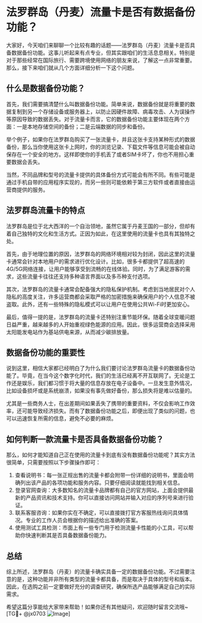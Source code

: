 # 法罗群岛（丹麦）流量卡是否有数据备份功能？

大家好，今天咱们来聊聊一个比较有趣的话题——法罗群岛（丹麦）流量卡是否具备数据备份功能。这事儿听起来有点专业，但其实跟咱们的生活息息相关。特别是对于那些经常在国际旅行、需要跨境使用网络的朋友来说，了解这一点非常重要。那么，接下来咱们就从几个方面详细分析一下这个问题。

## 什么是数据备份功能？

首先，我们需要搞清楚什么叫数据备份功能。简单来说，数据备份就是将重要的数据复制到另一个存储设备或服务器上，以防止因硬件故障、病毒攻击、人为误操作等原因导致的数据丢失。对于流量卡而言，它的数据备份功能主要体现在两个方面：一是本地存储空间的备份；二是云端数据的同步和备份。

举个例子，如果你在法罗群岛购买了一张流量卡，并且这张卡支持某种形式的数据备份，那么当你使用这张卡上网时，你的浏览记录、下载文件等信息可能会被自动保存在一个安全的地方。这样即使你的手机丢了或者SIM卡坏了，你也不用担心重要数据会丢失。

当然，不同品牌和型号的流量卡提供的具体备份方式可能会有所不同。有些可能是通过手机自带的应用程序实现的，而另一些则可能依赖于第三方软件或者直接由运营商提供的服务。

## 法罗群岛流量卡的特点

法罗群岛是位于北大西洋的一个自治领地，虽然它属于丹麦王国的一部分，但却有着自己独特的文化和生活方式。正因为如此，在这里使用的流量卡也具有其独特之处。

首先，由于地理位置的原因，法罗群岛的网络环境相对较为封闭，因此这里的流量卡通常会针对本地用户的需求进行优化设计。比如，很多卡都提供了超高速的4G/5G网络连接，让用户能够享受到流畅的在线体验。同时，为了满足游客的需求，这些流量卡往往还支持多种语言界面以及多币种支付选项。

其次，法罗群岛的流量卡通常会配备强大的隐私保护机制。考虑到当地居民对个人隐私的高度关注，许多运营商都会采取严格的加密措施来确保用户的个人信息不被盗取。此外，还有一些特殊的隐私模式可以让用户在使用公共Wi-Fi时更加安心。

最后，值得一提的是，法罗群岛的流量卡还特别注重节能环保。随着全球变暖问题日益严重，越来越多的人开始重视绿色能源的应用。因此，很多运营商会选择采用太阳能发电站作为基站供电来源，从而减少碳排放量。

## 数据备份功能的重要性

说到这里，相信大家都已经明白了为什么我们要讨论法罗群岛流量卡的数据备份功能了。毕竟，在当今这个数字化时代，我们的生活已经离不开互联网了。无论是工作还是娱乐，我们都习惯于将大量的信息存放在电子设备中。一旦发生意外情况，比如设备损坏或是系统崩溃，如果没有事先做好备份，那么损失将是难以估量的。

尤其是一些商务人士，在出差期间如果丢失了携带的重要资料，不仅会影响工作效率，还可能导致经济损失。而有了数据备份功能之后，即便出现了类似的问题，也可以迅速恢复所需的信息，避免不必要的麻烦。

## 如何判断一款流量卡是否具备数据备份功能？

那么，如何才能知道自己正在使用的流量卡到底有没有数据备份功能呢？其实方法很简单，只需要按照以下步骤操作即可：

1. 查看说明书：每一张正规出售的流量卡都会附带一份详细的说明书，里面会明确列出该产品的各项功能和服务内容。只要仔细阅读就能找到相关信息。
2. 登录官网查询：大多数知名的流量卡品牌都有自己的官方网站，上面会提供最新的产品资讯和技术支持。你可以直接访问网站并输入对应的序列号来进行验证。
3. 联系客服咨询：如果你实在不确定，可以直接拨打官方客服热线询问具体情况。专业的工作人员会根据你的描述给出准确的答案。
4. 使用测试工具检测：市面上有一些专门用于检测流量卡性能的小工具，可以帮助你快速判断其是否具备数据备份能力。

## 总结

综上所述，法罗群岛（丹麦）的流量卡确实具备一定的数据备份功能。不过需要注意的是，这种功能并非所有类型的流量卡都具备，而是取决于具体的型号和版本。因此，在选购之前一定要做好充分的调查研究，确保所选产品能够满足自己的实际需求。

希望这篇分享能给大家带来帮助！如果你还有其他疑问，欢迎随时留言交流哦~ [TG💪+ @jx0703 ![Image](https://github.com/user-attachments/assets/dbca1d08-cadb-493c-b0ec-ad6f7a83f270)]